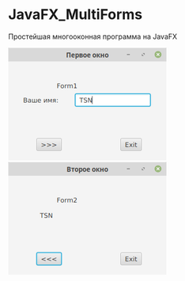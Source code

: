 # JavaFX_MultiForms
Простейшая многооконная программа на JavaFX

![Screenshot](screenshot1.png)
![Screenshot](screenshot2.png)
